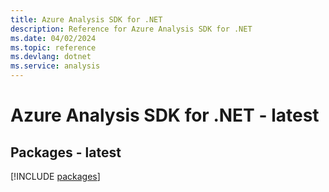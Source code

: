 ```yaml
---
title: Azure Analysis SDK for .NET
description: Reference for Azure Analysis SDK for .NET
ms.date: 04/02/2024
ms.topic: reference
ms.devlang: dotnet
ms.service: analysis
---
```

# Azure Analysis SDK for .NET - latest
## Packages - latest
[!INCLUDE [packages](analysis-index.md)]